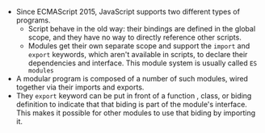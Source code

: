 
- Since ECMAScript 2015, JavaScript supports two different types of programs. 
	- Script behave in the old way: their bindings are defined in the global scope, and they have no way to directly reference other scripts. 
	- Modules get their own separate scope and support the `import` and `export` keywords, which aren't available in scripts, to declare their dependencies and interface. This module system is usually called `ES modules` 
- A modular program is composed of a number of such modules, wired together via their imports and exports. 
- They `export` keyword can be put in front of a function , class, or biding definition to indicate that that biding is part of the module's interface. This makes it possible for other modules to use that biding by importing it. 
